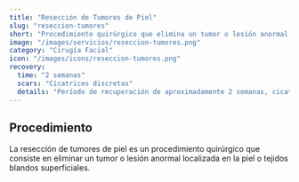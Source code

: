 ```yaml
---
title: "Resección de Tumores de Piel"
slug: "reseccion-tumores"
short: "Procedimiento quirúrgico que elimina un tumor o lesión anormal localizada en la piel o tejidos blandos superficiales."
image: "/images/servicios/reseccion-tumores.png"
category: "Cirugía Facial"
icon: "/images/icons/reseccion-tumores.png"
recovery: 
  time: "2 semanas"
  scars: "Cicatrices discretas"
  details: "Período de recuperación de aproximadamente 2 semanas, cicatrices discretas."
---
```



## Procedimiento
La resección de tumores de piel es un procedimiento quirúrgico que consiste en eliminar un tumor o lesión anormal localizada en la piel o tejidos blandos superficiales.

